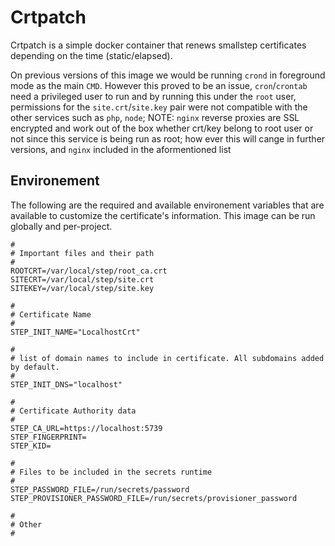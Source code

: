# Crtpatch

Crtpatch is a simple docker container that renews smallstep certificates depending on the time (static/elapsed).

On previous versions of this image we would be running `crond` in foreground mode as the main `CMD`. 
However this proved to be an issue, `cron`/`crontab` need a privileged user to run and by running this under the `root` user, permissions for the `site.crt`/`site.key` pair were not compatible with the other services such as `php`, `node`; NOTE: `nginx` reverse proxies are SSL encrypted and work out of the box whether crt/key belong to root user or not since this service is being run as root; how ever this will cange in further versions, and `nginx` included in the aformentioned list

## Environement

The following are the required and available environement variables that are available to customize the certificate's information. This image can be run globally and per-project.

```
#
# Important files and their path
#
ROOTCRT=/var/local/step/root_ca.crt
SITECRT=/var/local/step/site.crt
SITEKEY=/var/local/step/site.key

#
# Certificate Name
#
STEP_INIT_NAME="LocalhostCrt"

#
# list of domain names to include in certificate. All subdomains added by default.
#
STEP_INIT_DNS="localhost"

#
# Certificate Authority data
#
STEP_CA_URL=https://localhost:5739
STEP_FINGERPRINT=
STEP_KID=

#
# Files to be included in the secrets runtime
#
STEP_PASSWORD_FILE=/run/secrets/password
STEP_PROVISIONER_PASSWORD_FILE=/run/secrets/provisioner_password

#
# Other
#

```



